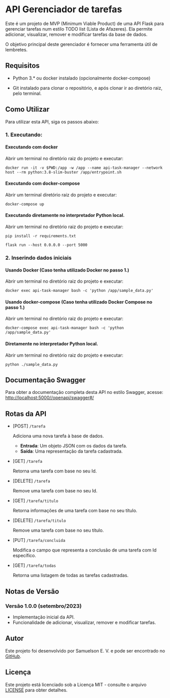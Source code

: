 # API Gerenciador de tarefas

Este é um projeto de MVP (Minimum Viable Product) de uma API Flask para gerenciar tarefas num estilo TODO list (Lista de Afazeres).
Ela permite adicionar, visualizar, remover e modificar tarefas da base de dados. 

O objetivo principal deste gerenciador é fornecer uma ferramenta útil de lembretes.

## Requisitos

* Python 3.* ou docker instalado (opcionalmente docker-compose) 

* Git instalado para clonar o repositório, e após clonar ir ao diretório raiz, pelo terminal.

## Como Utilizar

Para utilizar esta API, siga os passos abaixo:
### 1. Executando:
#### Executando com docker  
Abrir um terminal no diretório raiz do projeto e executar:
```shell
docker run -it -v $PWD:/app -w /app --name api-task-manager --network host --rm python:3.8-slim-buster /app/entrypoint.sh 
```  
#### Executando com docker-compose
Abrir um terminal diretório raiz do projeto e executar:
```shell
docker-compose up
```
#### Executando diretamente no interpretador Python local.
Abrir um terminal no diretório raiz do projeto e executar:
```shell
pip install -r requirements.txt
```
```shell
flask run --host 0.0.0.0 --port 5000
```

### 2. Inserindo dados iniciais
#### Usando Docker (Caso tenha utilizado Docker no passo 1.)
Abrir um terminal no diretório raiz do projeto e executar:
```shell
docker exec api-task-manager bash -c 'python /app/sample_data.py'
```
#### Usando docker-compose (Caso tenha utilizado Docker Compose no passo 1.)
Abrir um terminal no diretório raiz do projeto e executar:
```shell
docker-compose exec api-task-manager bash -c 'python /app/sample_data.py'
```
#### Diretamente no interpretador Python local.
Abrir um terminal no diretório raiz do projeto e executar:
```shell
python ./sample_data.py
```


## Documentação Swagger

Para obter a documentação completa desta API no estilo Swagger, acesse: 
[http://localhost:5000//openapi/swagger#/](http://localhost:5000/openapi/swagger#/)

## Rotas da API

- [POST] `/tarefa`

  Adiciona uma nova tarefa à base de dados.

  - **Entrada**: Um objeto JSON com os dados da tarefa.
  - **Saída**: Uma representação da tarefa cadastrada.

- [GET] `/tarefa`

  Retorna uma tarefa com base no seu Id.

- [DELETE] `/tarefa`

  Remove uma tarefa com base no seu Id.

- [GET] `/tarefa/titulo`

  Retorna informações de uma tarefa com base no seu título.

- [DELETE] `/tarefa/titulo`

  Remove uma tarefa com base no seu título.

- [PUT] `/tarefa/concluida`

  Modifica o campo que representa a conclusão de uma tarefa com Id específico.

- [GET] `/tarefa/todas`

  Retorna uma listagem de todas as tarefas cadastradas.


## Notas de Versão

### Versão 1.0.0 (setembro/2023)

- Implementação inicial da API.
- Funcionalidade de adicionar, visualizar, remover e modificar tarefas.

## Autor

Este projeto foi desenvolvido por Samuelson E. V. e pode ser encontrado no [GitHub](https://github.com/samuelsonev).

## Licença

Este projeto está licenciado sob a Licença MIT - consulte o arquivo [LICENSE](https://www.mit.edu/~amini/LICENSE.md) para obter detalhes.